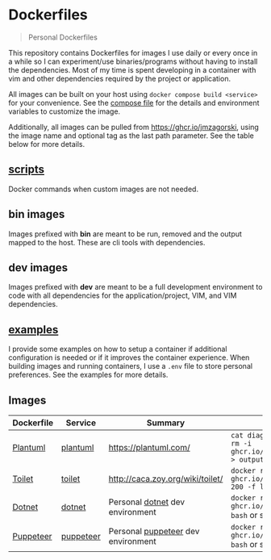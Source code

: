 # Dockerfiles
> Personal Dockerfiles

This repository contains Dockerfiles for images I use daily or every once in a
while so I can experiment/use binaries/programs without having to install the
dependencies. Most of my time is spent developing in a container with vim and
other dependencies required by the project or application.

All images can be built on your host using `docker compose build <service>` for your
convenience. See the [compose file](./compose.yml) for the details and environment
variables to customize the image.

Additionally, all images can be pulled from https://ghcr.io/jmzagorski, using the image name
and optional tag as the last path parameter. See the table below for more details.

## [scripts](./scripts)
Docker commands when custom images are not needed.

## bin images
Images prefixed with **bin** are meant to be run, removed and the output mapped
to the host. These are cli tools with dependencies.

## dev images
Images prefixed with **dev** are meant to be a full development environment to
code with all dependencies for the application/project, VIM, and VIM
dependencies.

## [examples](./examples)
I provide some examples on how to setup a container if additional configuration
is needed or if it improves the container experience. When building images and running
containers, I use a `.env` file to store personal preferences. See the examples
for more details.

## Images


| Dockerfile | Service | Summary | Running |
|------------|---------|---------|---------|
| [Plantuml](./plantuml/Dockerfile) | [plantuml](./compose.yaml#L3) | https://plantuml.com/ | `cat diagram.puml \| docker run --rm -i ghcr.io/jmzagorski/bin/plantuml > output.svg` |
| [Toilet](./toilet/Dockerfile) | [toilet](./compose.yaml#L7) | http://caca.zoy.org/wiki/toilet/ | `docker run --rm ghcr.io/jmzagorski/bin/toilet -w 200 -f letter Hello World` |
| [Dotnet](./dotnet/Dockerfile) | [dotnet](./compose.yaml#L11) | Personal [dotnet](https://dotnet.microsoft.com/en-us/download/visual-studio-sdks/) dev environment | `docker run -it --rm ghcr.io/jmzagorski/dev/dotnet bash` or see [compose example](./examples/compose.yamlL#3) |
| [Puppeteer](./puppeteer/Dockerfile) | [puppeteer](./compose.yaml#L21) | Personal [puppeteer](https://pptr.dev/) dev environment | `docker run -it --rm ghcr.io/jmzagorski/dev/puppeteer bash` or see [compose example](./examples/compose.yaml#L23) |
